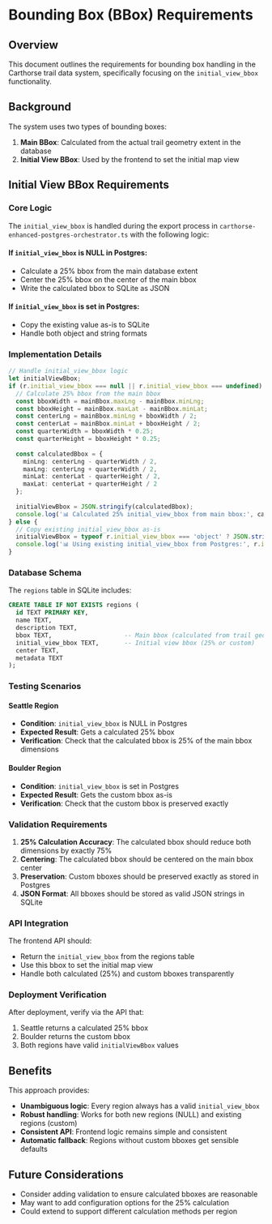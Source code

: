 # Bounding Box (BBox) Requirements

## Overview

This document outlines the requirements for bounding box handling in the Carthorse trail data system, specifically focusing on the `initial_view_bbox` functionality.

## Background

The system uses two types of bounding boxes:
1. **Main BBox**: Calculated from the actual trail geometry extent in the database
2. **Initial View BBox**: Used by the frontend to set the initial map view

## Initial View BBox Requirements

### Core Logic

The `initial_view_bbox` is handled during the export process in `carthorse-enhanced-postgres-orchestrator.ts` with the following logic:

#### If `initial_view_bbox` is NULL in Postgres:
- Calculate a 25% bbox from the main database extent
- Center the 25% bbox on the center of the main bbox
- Write the calculated bbox to SQLite as JSON

#### If `initial_view_bbox` is set in Postgres:
- Copy the existing value as-is to SQLite
- Handle both object and string formats

### Implementation Details

```typescript
// Handle initial_view_bbox logic
let initialViewBbox;
if (r.initial_view_bbox === null || r.initial_view_bbox === undefined) {
  // Calculate 25% bbox from the main bbox
  const bboxWidth = mainBbox.maxLng - mainBbox.minLng;
  const bboxHeight = mainBbox.maxLat - mainBbox.minLat;
  const centerLng = mainBbox.minLng + bboxWidth / 2;
  const centerLat = mainBbox.minLat + bboxHeight / 2;
  const quarterWidth = bboxWidth * 0.25;
  const quarterHeight = bboxHeight * 0.25;
  
  const calculatedBbox = {
    minLng: centerLng - quarterWidth / 2,
    maxLng: centerLng + quarterWidth / 2,
    minLat: centerLat - quarterHeight / 2,
    maxLat: centerLat + quarterHeight / 2
  };
  
  initialViewBbox = JSON.stringify(calculatedBbox);
  console.log('📊 Calculated 25% initial_view_bbox from main bbox:', calculatedBbox);
} else {
  // Copy existing initial_view_bbox as-is
  initialViewBbox = typeof r.initial_view_bbox === 'object' ? JSON.stringify(r.initial_view_bbox) : r.initial_view_bbox;
  console.log('📊 Using existing initial_view_bbox from Postgres:', r.initial_view_bbox);
}
```

### Database Schema

The `regions` table in SQLite includes:

```sql
CREATE TABLE IF NOT EXISTS regions (
  id TEXT PRIMARY KEY,
  name TEXT,
  description TEXT,
  bbox TEXT,                    -- Main bbox (calculated from trail geometry)
  initial_view_bbox TEXT,       -- Initial view bbox (25% or custom)
  center TEXT,
  metadata TEXT
);
```

### Testing Scenarios

#### Seattle Region
- **Condition**: `initial_view_bbox` is NULL in Postgres
- **Expected Result**: Gets a calculated 25% bbox
- **Verification**: Check that the calculated bbox is 25% of the main bbox dimensions

#### Boulder Region
- **Condition**: `initial_view_bbox` is set in Postgres
- **Expected Result**: Gets the custom bbox as-is
- **Verification**: Check that the custom bbox is preserved exactly

### Validation Requirements

1. **25% Calculation Accuracy**: The calculated bbox should reduce both dimensions by exactly 75%
2. **Centering**: The calculated bbox should be centered on the main bbox center
3. **Preservation**: Custom bboxes should be preserved exactly as stored in Postgres
4. **JSON Format**: All bboxes should be stored as valid JSON strings in SQLite

### API Integration

The frontend API should:
- Return the `initial_view_bbox` from the regions table
- Use this bbox to set the initial map view
- Handle both calculated (25%) and custom bboxes transparently

### Deployment Verification

After deployment, verify via the API that:
1. Seattle returns a calculated 25% bbox
2. Boulder returns the custom bbox
3. Both regions have valid `initialViewBbox` values

## Benefits

This approach provides:
- **Unambiguous logic**: Every region always has a valid `initial_view_bbox`
- **Robust handling**: Works for both new regions (NULL) and existing regions (custom)
- **Consistent API**: Frontend logic remains simple and consistent
- **Automatic fallback**: Regions without custom bboxes get sensible defaults

## Future Considerations

- Consider adding validation to ensure calculated bboxes are reasonable
- May want to add configuration options for the 25% calculation
- Could extend to support different calculation methods per region 